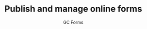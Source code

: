 ---
title: 'Publish and manage online forms'
subtitle: 'GC Forms'
translationKey: gc-forms
description: >-
  Collect information from the public using online forms.
  
  This tool is currently being piloted on a small scale. Contact us if you would like to pilot this tool in your service.
buttonText: 'Contact Us'
url: ''  
---